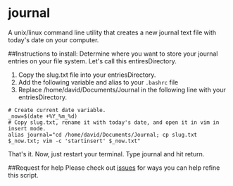 # journal
A unix/linux command line utility that creates a new journal text file with today's date on your computer.

##Instructions to install:
Determine where you want to store your journal entries on your file system. Let's call this entiresDirectory.

1. Copy the slug.txt file into your entriesDirectory.
2. Add the following variable and alias to your `.bashrc` file
3. Replace /home/david/Documents/Journal in the following line with your entriesDirectory.
```
# Create current date variable.
_now=$(date +%Y_%m_%d)
# Copy slug.txt, rename it with today's date, and open it in vim in insert mode.
alias journal="cd /home/david/Documents/Journal; cp slug.txt $_now.txt; vim -c 'startinsert' $_now.txt"
```
That's it. Now, just restart your terminal. Type journal and hit return.

##Request for help
Please check out [issues](https://github.com/davidkneely/journal/issues) for ways you can help refine this script.
